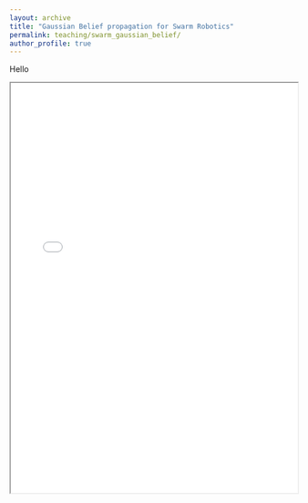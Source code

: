 ```yaml
---
layout: archive
title: "Gaussian Belief propagation for Swarm Robotics"
permalink: teaching/swarm_gaussian_belief/
author_profile: true
---
```

Hello 

<iframe 
  src="/assets/teaching/GBP/widget1.html"
  width="100%" 
  height="720"
></iframe>
